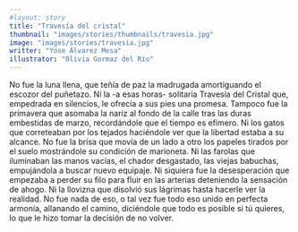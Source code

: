 ```yaml
---
#layout: story
title: "Travesía del cristal"
thumbnail: "images/stories/thumbnails/travesia.jpg"
image: "images/stories/travesia.jpg"
writter: "Yose Álvarez Mesa"
illustrator: "Olivia Gormaz del Río"
---
```


No   fue   la   luna   llena,   que   teñía   de   paz   la   madrugada   amortiguando   el   escozor   del puñetazo. Ni   la   -a   esas   horas-   solitaria   Travesía   del   Cristal   que,   empedrada   en silencios, le ofrecía a sus pies una promesa. Tampoco fue la primavera que asomaba la nariz al fondo de la calle tras las duras embestidas de marzo, recordándole que el tiempo es efímero. Ni los gatos que correteaban por los tejados haciéndole ver que la libertad estaba a su alcance. No fue la brisa que movía de un lado a otro los papeles tirados   por   el   suelo   mostrándole   su   condición   de   marioneta.   Ni   las   farolas   que iluminaban las manos vacías, el chador desgastado, las viejas babuchas, empujándola a buscar nuevo equipaje. Ni siquiera fue la desesperación que empezaba a perder su filo  para  fluir en  las  arterias deteniendo  la  sensación  de ahogo.  Ni  la llovizna  que disolvió sus lágrimas hasta hacerle ver la realidad. No fue nada de eso, o tal vez fue todo   eso   unido   en   perfecta   armonía,   allanando   el   camino,   diciéndole   que   todo   es posible si tú quieres, lo que le hizo tomar la decisión de no volver.
